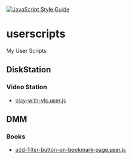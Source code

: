 [![JavaScript Style Guide](https://img.shields.io/badge/code_style-standard-brightgreen.svg)](https://standardjs.com)

# userscripts

My User Scripts

## DiskStation

### Video Station

- [play-with-vlc.user.js](https://munierujp.github.io/userscripts/scripts/disk-station/video-station/play-with-vlc.user.js)

## DMM

### Books

- [add-filter-button-on-bookmark-page.user.js](https://munierujp.github.io/userscripts/scripts/dmm/books/add-filter-button-on-bookmark-page.user.js)
